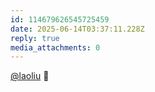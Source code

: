 ```yaml
---
id: 114679626545725459
date: 2025-06-14T03:37:11.228Z
reply: true
media_attachments: 0
---
```


[@laoliu](https://l22.org/@laoliu) 👀

